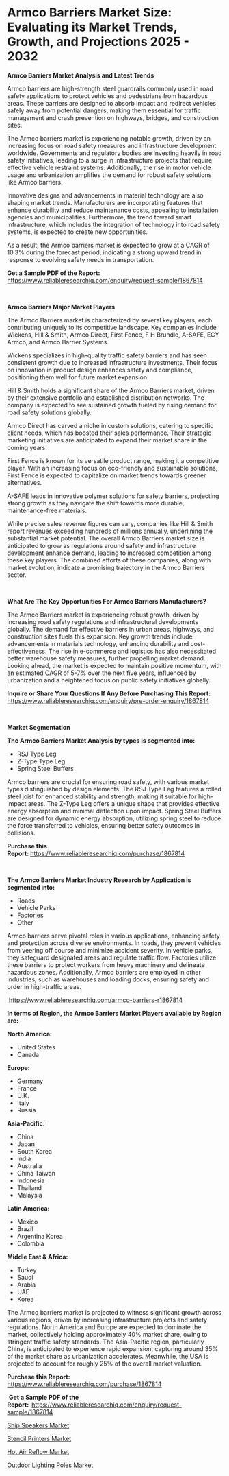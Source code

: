 <p><h1>Armco Barriers Market Size: Evaluating its Market Trends, Growth, and Projections 2025 - 2032</h1></p><p><strong>Armco Barriers Market Analysis and Latest Trends</strong></p>
<p><p>Armco barriers are high-strength steel guardrails commonly used in road safety applications to protect vehicles and pedestrians from hazardous areas. These barriers are designed to absorb impact and redirect vehicles safely away from potential dangers, making them essential for traffic management and crash prevention on highways, bridges, and construction sites.</p><p>The Armco barriers market is experiencing notable growth, driven by an increasing focus on road safety measures and infrastructure development worldwide. Governments and regulatory bodies are investing heavily in road safety initiatives, leading to a surge in infrastructure projects that require effective vehicle restraint systems. Additionally, the rise in motor vehicle usage and urbanization amplifies the demand for robust safety solutions like Armco barriers.</p><p>Innovative designs and advancements in material technology are also shaping market trends. Manufacturers are incorporating features that enhance durability and reduce maintenance costs, appealing to installation agencies and municipalities. Furthermore, the trend toward smart infrastructure, which includes the integration of technology into road safety systems, is expected to create new opportunities.</p><p>As a result, the Armco barriers market is expected to grow at a CAGR of 10.3% during the forecast period, indicating a strong upward trend in response to evolving safety needs in transportation.</p></p>
<p><strong>Get a Sample PDF of the Report:&nbsp;</strong> <a href="https://www.reliableresearchiq.com/enquiry/request-sample/1867814?utm_campaign=1837&utm_medium=2&utm_source=Github&utm_content=ia&utm_term=19022025&utm_id=armco-barriers">https://www.reliableresearchiq.com/enquiry/request-sample/1867814</a></p>
<p>&nbsp;</p>
<p><strong>Armco Barriers Major Market Players</strong></p>
<p><p>The Armco Barriers market is characterized by several key players, each contributing uniquely to its competitive landscape. Key companies include Wickens, Hill & Smith, Armco Direct, First Fence, F H Brundle, A-SAFE, ECY Armco, and Armco Barrier Systems. </p><p>Wickens specializes in high-quality traffic safety barriers and has seen consistent growth due to increased infrastructure investments. Their focus on innovation in product design enhances safety and compliance, positioning them well for future market expansion.</p><p>Hill & Smith holds a significant share of the Armco Barriers market, driven by their extensive portfolio and established distribution networks. The company is expected to see sustained growth fueled by rising demand for road safety solutions globally. </p><p>Armco Direct has carved a niche in custom solutions, catering to specific client needs, which has boosted their sales performance. Their strategic marketing initiatives are anticipated to expand their market share in the coming years.</p><p>First Fence is known for its versatile product range, making it a competitive player. With an increasing focus on eco-friendly and sustainable solutions, First Fence is expected to capitalize on market trends towards greener alternatives.</p><p>A-SAFE leads in innovative polymer solutions for safety barriers, projecting strong growth as they navigate the shift towards more durable, maintenance-free materials.</p><p>While precise sales revenue figures can vary, companies like Hill & Smith report revenues exceeding hundreds of millions annually, underlining the substantial market potential. The overall Armco Barriers market size is anticipated to grow as regulations around safety and infrastructure development enhance demand, leading to increased competition among these key players. The combined efforts of these companies, along with market evolution, indicate a promising trajectory in the Armco Barriers sector.</p></p>
<p>&nbsp;</p>
<p><strong>What Are The Key Opportunities For Armco Barriers Manufacturers?</strong></p>
<p><p>The Armco Barriers market is experiencing robust growth, driven by increasing road safety regulations and infrastructural developments globally. The demand for effective barriers in urban areas, highways, and construction sites fuels this expansion. Key growth trends include advancements in materials technology, enhancing durability and cost-effectiveness. The rise in e-commerce and logistics has also necessitated better warehouse safety measures, further propelling market demand. Looking ahead, the market is expected to maintain positive momentum, with an estimated CAGR of 5-7% over the next five years, influenced by urbanization and a heightened focus on public safety initiatives globally.</p></p>
<p><strong>Inquire or Share Your Questions If Any Before Purchasing This Report:</strong> <a href="https://www.reliableresearchiq.com/enquiry/pre-order-enquiry/1867814?utm_campaign=1837&utm_medium=2&utm_source=Github&utm_content=ia&utm_term=19022025&utm_id=armco-barriers">https://www.reliableresearchiq.com/enquiry/pre-order-enquiry/1867814</a></p>
<p>&nbsp;</p>
<p><strong>Market Segmentation</strong></p>
<p><strong>The Armco Barriers Market Analysis by types is segmented into:</strong></p>
<p><ul><li>RSJ Type Leg</li><li>Z-Type Type Leg</li><li>Spring Steel Buffers</li></ul></p>
<p><p>Armco barriers are crucial for ensuring road safety, with various market types distinguished by design elements. The RSJ Type Leg features a rolled steel joist for enhanced stability and strength, making it suitable for high-impact areas. The Z-Type Leg offers a unique shape that provides effective energy absorption and minimal deflection upon impact. Spring Steel Buffers are designed for dynamic energy absorption, utilizing spring steel to reduce the force transferred to vehicles, ensuring better safety outcomes in collisions.</p></p>
<p><strong>Purchase this Report:&nbsp;</strong><a href="https://www.reliableresearchiq.com/purchase/1867814?utm_campaign=1837&utm_medium=2&utm_source=Github&utm_content=ia&utm_term=19022025&utm_id=armco-barriers">https://www.reliableresearchiq.com/purchase/1867814</a></p>
<p>&nbsp;</p>
<p><strong>The Armco Barriers Market Industry Research by Application is segmented into:</strong></p>
<p><ul><li>Roads</li><li>Vehicle Parks</li><li>Factories</li><li>Other</li></ul></p>
<p><p>Armco barriers serve pivotal roles in various applications, enhancing safety and protection across diverse environments. In roads, they prevent vehicles from veering off course and minimize accident severity. In vehicle parks, they safeguard designated areas and regulate traffic flow. Factories utilize these barriers to protect workers from heavy machinery and delineate hazardous zones. Additionally, Armco barriers are employed in other industries, such as warehouses and loading docks, ensuring safety and order in high-traffic areas.</p></p>
<p><a href="https://www.reliableresearchiq.com/armco-barriers-r1867814?utm_campaign=1837&utm_medium=2&utm_source=Github&utm_content=ia&utm_term=19022025&utm_id=armco-barriers">&nbsp;https://www.reliableresearchiq.com/armco-barriers-r1867814</a></p>
<p><strong>In terms of Region, the Armco Barriers Market Players available by Region are:</strong></p>
<p>
    <p> <strong> North America: </strong>
        <ul>
            <li>United States</li>
            <li>Canada</li>
        </ul>
        </p> 
    <p> <strong> Europe: </strong>
        <ul>
            <li>Germany</li>
            <li>France</li>
            <li>U.K.</li>
            <li>Italy</li>
            <li>Russia</li>
        </ul>
        </p> 
    <p> <strong> Asia-Pacific: </strong>
        <ul>
            <li>China</li>
            <li>Japan</li>
            <li>South Korea</li>
            <li>India</li>
            <li>Australia</li>
            <li>China Taiwan</li>
            <li>Indonesia</li>
            <li>Thailand</li>
            <li>Malaysia</li>
        </ul>
        </p> 
    <p> <strong> Latin America: </strong>
        <ul>
            <li>Mexico</li>
            <li>Brazil</li>
            <li>Argentina Korea</li>
            <li>Colombia</li>
        </ul>
        </p> 
    <p> <strong> Middle East & Africa: </strong>
        <ul>
            <li>Turkey</li>
            <li>Saudi</li>
            <li>Arabia</li>
            <li>UAE</li>
            <li>Korea</li>
        </ul>
    </p>
    </p>
<p><p>The Armco barriers market is projected to witness significant growth across various regions, driven by increasing infrastructure projects and safety regulations. North America and Europe are expected to dominate the market, collectively holding approximately 40% market share, owing to stringent traffic safety standards. The Asia-Pacific region, particularly China, is anticipated to experience rapid expansion, capturing around 35% of the market share as urbanization accelerates. Meanwhile, the USA is projected to account for roughly 25% of the overall market valuation.</p></p>
<p><strong>Purchase this Report: </strong><a href="https://www.reliableresearchiq.com/purchase/1867814?utm_campaign=1837&utm_medium=2&utm_source=Github&utm_content=ia&utm_term=19022025&utm_id=armco-barriers">https://www.reliableresearchiq.com/purchase/1867814</a></p>
<p>&nbsp;<strong>Get a Sample PDF of the Report:&nbsp;&nbsp;</strong><a href="https://www.reliableresearchiq.com/enquiry/request-sample/1867814?utm_campaign=1837&utm_medium=2&utm_source=Github&utm_content=ia&utm_term=19022025&utm_id=armco-barriers">https://www.reliableresearchiq.com/enquiry/request-sample/1867814</a></p>
<p><strong></strong></p>
<p><p><a href="https://github.com/maimenamdar/Market-Research-Report-List-1/blob/main/ship-speakers-market.md?utm_campaign=1837&utm_medium=2&utm_source=Github&utm_content=ia&utm_term=19022025&utm_id=armco-barriers">Ship Speakers Market</a></p><p><a href="https://github.com/karnaslagha/Market-Research-Report-List-1/blob/main/stencil-printers-market.md?utm_campaign=1837&utm_medium=2&utm_source=Github&utm_content=ia&utm_term=19022025&utm_id=armco-barriers">Stencil Printers Market</a></p><p><a href="https://github.com/mandyhunttrb/Market-Research-Report-List-1/blob/main/hot-air-reflow-market.md?utm_campaign=1837&utm_medium=2&utm_source=Github&utm_content=ia&utm_term=19022025&utm_id=armco-barriers">Hot Air Reflow Market</a></p><p><a href="https://github.com/leijavaagexo/Market-Research-Report-List-1/blob/main/outdoor-lighting-poles-market.md?utm_campaign=1837&utm_medium=2&utm_source=Github&utm_content=ia&utm_term=19022025&utm_id=armco-barriers">Outdoor Lighting Poles Market</a></p></p>